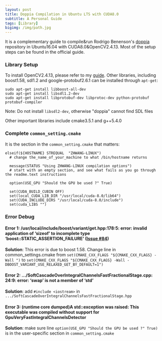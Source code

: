 ```yaml
---
layout: post
title: Doppia Compilation in Ubuntu LTS with CUDA8.0 
subtitle: A Personal Guide
tags: [Library]
bigimg: /img/path.jpg
---
```


It is a complementary guide to compile&run Rodrigo Benenson's [doppia](https://bitbucket.org/rodrigob/doppia) repository in Ubuntu16.04 with CUDA8.0&OpenCV2.4.13. Most of the setup steps can be found in the official guide.

### Library Setup
To install OpenCV2.4.13, please refer to my [guide](http://frankwangzheng.me/2017-01-01-A-Guide-on-OpenCV-Installation/). Other libraries, including boost1.58, sdl1.2 and google-protobuf2.6.1 can be installed through `apt-get`:

```shell
sudo apt-get install libboost-all-dev
sudo apt-get install libsdl1.2-dev
sudo apt-get install libprotobuf-dev libprotoc-dev python-protobuf protobuf-compiler
```

Note: Do not install `libsdl2-dev`, otherwise "doppia" cannot find SDL files

Other important libraries include cmake3.5.1 and g++5.4.0

### Complete `common_setting.cmake` 

It is the section in the `common_setting.cmake` that matters: 

```
elseif(${HOSTNAME} STREQUAL  "ZHWANG-LINUX")
  # change the_name_of_your_machine to what /bin/hostname returns

  message(STATUS "Using ZHWANG-LINUX compilation options")
  # start with an empty section, and see what fails as you go through the readme.text instructions

  option(USE_GPU "Should the GPU be used ?" True)

  set(CUDA_BUILD_CUBIN OFF)  
  set(local_CUDA_LIB_DIR "/usr/local/cuda-8.0/lib64")  
  set(CUDA_INCLUDE_DIRS "/usr/local/cuda-8.0/include")  
  set(cuda_LIBS "")
```


### Error Debug

#### Error 1: /usr/local/include/boost/variant/get.hpp:178:5: error: invalid application of ‘sizeof’ to incomplete type ‘boost::STATIC_ASSERTION_FAILURE<false>’ ([Issue #84](https://bitbucket.org/rodrigob/doppia/issues/84/the-problem-while-compiling))

**Solution**: This error is due to boost 1.58. Change line in common_settings.cmake from `set(CMAKE_CXX_FLAGS "${CMAKE_CXX_FLAGS} -Wall ")` to `set(CMAKE_CXX_FLAGS "${CMAKE_CXX_FLAGS} -Wall -DBOOST_VARIANT_USE_RELAXED_GET_BY_DEFAULT=1")`


#### Error 2: .../SoftCascadeOverIntegralChannelsFastFractionalStage.cpp: 24:9: error: ‘swap’ is not a member of ‘std’

**Solution**: add `#include <iostream>` in `.../SoftCascadeOverIntegralChannelsFastFractionalStage.hpp`

#### Error 3: (runtime core dumped)A std::exception was raised: This executable was compiled without support for GpuVeryFastIntegralChannelsDetector 

**Solution**: make sure line `option(USE_GPU "Should the GPU be used ?" True)` is in the user-specific section in `common_setting.cmake`





